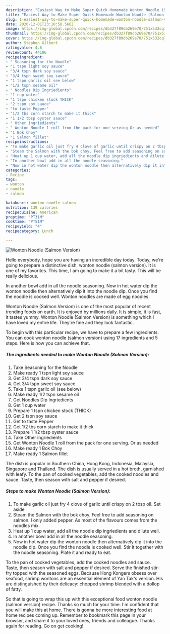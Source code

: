 ```yaml
---
description: "Easiest Way to Make Super Quick Homemade Wonton Noodle (Salmon Version)"
title: "Easiest Way to Make Super Quick Homemade Wonton Noodle (Salmon Version)"
slug: 1-easiest-way-to-make-super-quick-homemade-wonton-noodle-salmon-version
date: 2020-12-01T23:10:58.566Z
image: https://img-global.cpcdn.com/recipes/db327f89db269e70/751x532cq70/wonton-noodle-salmon-version-recipe-main-photo.jpg
thumbnail: https://img-global.cpcdn.com/recipes/db327f89db269e70/751x532cq70/wonton-noodle-salmon-version-recipe-main-photo.jpg
cover: https://img-global.cpcdn.com/recipes/db327f89db269e70/751x532cq70/wonton-noodle-salmon-version-recipe-main-photo.jpg
author: Stephen Gilbert
ratingvalue: 4.6
reviewcount: 44106
recipeingredient:
- " Seasoning for the Noodle"
- "1 tspn light soy sauce"
- "3/4 tspn dark soy sauce"
- "3/4 tspn sweet soy sauce"
- "1 tspn garlic oil see below"
- "1/2 tspn sesame oil"
- " Noodles Dip Ingriedients"
- "1 cup water"
- "1 tspn chicken stock THICK"
- "2 tspn soy sauce"
- "to taste Pepper"
- "1/2 tbs corn starch to make it thick"
- "1 1/2 tbsp oyster sauce"
- " Other ingriedients"
- " Wonton Noodle 1 roll from the pack for one serving Or as needed"
- "1 Bok Choy"
- "1 Salmon fillet"
recipeinstructions:
- "To make garlic oil just fry 4 clove of garlic until crispy on 2 tbsp oil. Set aside"
- "Steam the Salmon with the bok choy. Feel free to add seasoning on salmon. I only added pepper. As most of the flavours comes from the noodles mix."
- "Heat up 1 cup water, add all the noodle dip ingriedients and dilute well."
- "In another bowl add in all the noodle seasoning."
- "Now in hot water dip the wonton noodle then alternatively dip it into the noodle dip. Once you find the noodle is cooked well. Stir it together with the noodle seasoning. Plate it and ready to eat."
categories:
- Recipe
tags:
- wonton
- noodle
- salmon

katakunci: wonton noodle salmon 
nutrition: 139 calories
recipecuisine: American
preptime: "PT31M"
cooktime: "PT51M"
recipeyield: "4"
recipecategory: Lunch

---
```



![Wonton Noodle (Salmon Version)](https://img-global.cpcdn.com/recipes/db327f89db269e70/751x532cq70/wonton-noodle-salmon-version-recipe-main-photo.jpg)

Hello everybody, hope you are having an incredible day today. Today, we're going to prepare a distinctive dish, wonton noodle (salmon version). It is one of my favorites. This time, I am going to make it a bit tasty. This will be really delicious.

In another bowl add in all the noodle seasoning. Now in hot water dip the wonton noodle then alternatively dip it into the noodle dip. Once you find the noodle is cooked well. Wonton noodles are made of egg noodles.

Wonton Noodle (Salmon Version) is one of the most popular of recent trending foods on earth. It is enjoyed by millions daily. It is simple, it is fast, it tastes yummy. Wonton Noodle (Salmon Version) is something which I have loved my entire life. They're fine and they look fantastic.


To begin with this particular recipe, we have to prepare a few ingredients. You can cook wonton noodle (salmon version) using 17 ingredients and 5 steps. Here is how you can achieve that.

<!--inarticleads1-->

##### The ingredients needed to make Wonton Noodle (Salmon Version):

1. Take  Seasoning for the Noodle
1. Make ready 1 tspn light soy sauce
1. Get 3/4 tspn dark soy sauce
1. Get 3/4 tspn sweet soy sauce
1. Take 1 tspn garlic oil (see below)
1. Make ready 1/2 tspn sesame oil
1. Get  Noodles Dip Ingriedients
1. Get 1 cup water
1. Prepare 1 tspn chicken stock (THICK)
1. Get 2 tspn soy sauce
1. Get to taste Pepper
1. Get 1/2 tbs corn starch to make it thick
1. Prepare 1 1/2 tbsp oyster sauce
1. Take  Other ingriedients
1. Get  Wonton Noodle 1 roll from the pack for one serving. Or as needed
1. Make ready 1 Bok Choy
1. Make ready 1 Salmon fillet


The dish is popular in Southern China, Hong Kong, Indonesia, Malaysia, Singapore and Thailand. The dish is usually served in a hot broth, garnished with leafy. To the pan of cooked vegetables, add the cooked noodles and sauce. Taste, then season with salt and pepper if desired. 

<!--inarticleads2-->

##### Steps to make Wonton Noodle (Salmon Version):

1. To make garlic oil just fry 4 clove of garlic until crispy on 2 tbsp oil. Set aside
1. Steam the Salmon with the bok choy. Feel free to add seasoning on salmon. I only added pepper. As most of the flavours comes from the noodles mix.
1. Heat up 1 cup water, add all the noodle dip ingriedients and dilute well.
1. In another bowl add in all the noodle seasoning.
1. Now in hot water dip the wonton noodle then alternatively dip it into the noodle dip. Once you find the noodle is cooked well. Stir it together with the noodle seasoning. Plate it and ready to eat.


To the pan of cooked vegetables, add the cooked noodles and sauce. Taste, then season with salt and pepper if desired. Serve the finished stir-fry topped with the seasoned eggs. Because Hong Kongers obsess over seafood, shrimp wontons are an essential element of Yan Tak&#39;s version. His are distinguished by their delicacy: chopped shrimp blended with a ­dollop of fatty. 

So that is going to wrap this up with this exceptional food wonton noodle (salmon version) recipe. Thanks so much for your time. I'm confident that you will make this at home. There is gonna be more interesting food at home recipes coming up. Remember to bookmark this page in your browser, and share it to your loved ones, friends and colleague. Thanks again for reading. Go on get cooking!
